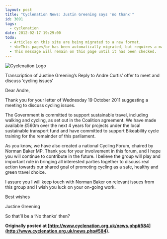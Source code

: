 ```yaml
---
layout: post
title: "Cyclenation News: Justin Greening says 'no thanx'"
id: 3091
tags:
  - cyclenation
date: 2012-02-17 19:29:00
todo:
  - Articles on this site are being migrated to a new format.
  - <b>This page</b> has been automatically migrated, but requires a manual check-&amp;-tune to ensure the format and links all work as expected.
  - This message will remain on this page until it has been checked.
---
```


![Cyclenation Logo](http://www.pompeybug.co.uk/wp-content/plugins/wp-cyclenation-news/cnlogo.jpg)<p>Transcription of Justine Greening&rsquo;s Reply to Andre Curtis&rsquo; offer to meet and discuss &lsquo;cycling issues&rsquo;

Dear Andre,

Thank you for your letter of Wednesday 19 October 2011 suggesting a meeting to discuss cycling issues.

The Government is committed to support sustainable travel, including walking and cycling, as set out in the Coalition agreement. We have made available &pound;560m over the next 4 years for projects under the local sustainable transport fund and have committed to support Bikeability cycle training for the remainder of this parliament.

As you know, we have also created a national Cycling Forum, chaired by Norman Baker MP. Thank you for your involvement in this forum, and I hope you will continue to contribute in the future. I believe the group will play and important role in bringing all interested parties together to discuss real action towards our shared goal of promoting cycling as a safe, healthy and green travel choice.

I assure you I will keep touch with Norman Baker on relevant issues from this group and I wish you luck on your on-going work.

Best wishes


Justine Greening

So that&rsquo;ll be a &lsquo;No thanks&rsquo; then?

**Originally posted at [http://www.cyclenation.org.uk/news.php#584](http://www.cyclenation.org.uk/news.php#584).**